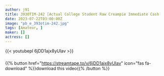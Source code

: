 ```yaml
---
author: j91
title: 393OTIM-242 [Actual College Student Raw Creampie Immediate Cash Delivery Project! Immediate Saddle AV Shooting] Immediate Saddle For An Amateur Girl Who Wants Money! Randomly Released! Maya-Chan
date: 2023-07-22T03:00:00Z
image: "pb_e_393otim-242.jpg"
tags: [Amateur, ]
maker: []
actress: []
---
```



{{< youtubepl 6jDD1ajx8yUlav >}}
###

{{% button href="https://streamtape.to/v/6jDD1ajx8yUlav" icon="fas fa-download" %}}download this video{{% /button %}}

